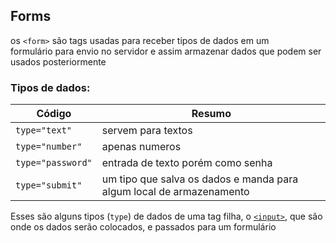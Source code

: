 ## Forms

os ```<form>``` são tags usadas para receber tipos de dados em um <br>formulário para envio no servidor e assim armazenar dados que podem ser usados posteriormente

### Tipos de dados:

| Código | Resumo |
| --- | ---- |
| ```type="text"``` | servem para textos |
| ```type="number"``` | apenas numeros |
| ```type="password"``` | entrada de texto porém como senha |
| ```type="submit"``` | um tipo que salva os dados e manda para algum local de armazenamento |

Esses são alguns tipos (```type```) de dados de uma tag filha, o [```<input>```](https://github.com/leuxtc/aulas-html/tree/main/conceitos-basicos/input/), que são onde os dados serão colocados, e passados para um formulário